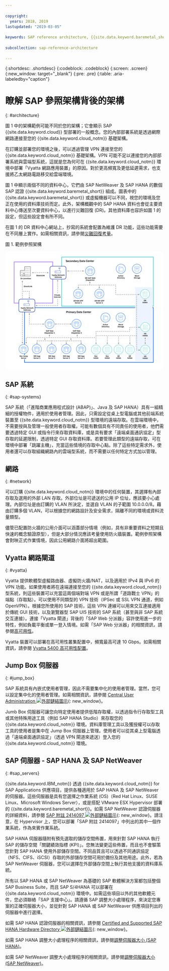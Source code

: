 ```yaml
---

copyright:
  years: 2018, 2019
lastupdated: "2019-03-05"

keywords: SAP reference architecture, {{site.data.keyword.baremetal_short}}, Advanced Business Application Programming, ABAP, VLAN, SAP Web Dispatcher, load balancing, database, high availability, disaster recovery, HA, DR

subcollection: sap-reference-architecture

---
```


{:shortdesc: .shortdesc}
{:codeblock: .codeblock}
{:screen: .screen}
{:new_window: target="_blank"}
{:pre: .pre}
{:table: .aria-labeledby="caption"}

# 瞭解 SAP 參照架構背後的架構
{: #architecture}

圖 1 中的架構範例可能不同於您的架構；它會顯示 SAP {{site.data.keyword.cloud}} 型部署的一般概念。您的內部部署系統是透過網際網路連接至您的 {{site.data.keyword.cloud_notm}} 基礎架構。

在訂購並部署您的環境之後，可以透過管理 VPN 連接至您的 {{site.data.keyword.cloud_notm}} 基礎架構。VPN 可能不足以連接您的內部部署系統與雲端型系統，這就是您為何可在 {{site.data.keyword.cloud_notm}} 環境中部署「Vyatta 網路應用裝置」的原因。對於更高頻寬及更低延遲需求，也支援將乙太網路電路移交給雲端環境。

圖 1 中顯示兩個不同的資料中心，它們由 SAP NetWeaver 及 SAP HANA 的數個 SAP 認證 {{site.data.keyword.baremetal_short}} 組成。圖表中的 {{site.data.keyword.baremetal_short}} 或虛擬機器可以不同，視您的環境及您正在使用的資料庫技術而定。此外，架構概觀中的 SAP HANA 資料也會從主要資料中心傳送至次要資料中心，以進行災難回復 (DR)。其他資料庫也容許如圖 1 的設定，但這些設定會有所不同。

在圖 1 的 DR 資料中心網站上，抄寫的系統會配置為維護 DR 功能，這些功能需要在不同層上實作。如需相關資訊，請參閱[災難回復考量](/docs/infrastructure/sap-reference-architecture?topic=sap-reference-architecture-recommendations#dr)。

圖 1. 範例參照架構

![圖 1. 範例參照架構](/images/SAP-optimization-ref-architecture-20180527.png "範例參照架構")

## SAP 系統
{: #sap-systems}

SAP 系統（「進階商業應用程式設計 (ABAP)」、Java 及 SAP HANA）具有一組精細的授權物件，適用於使用者管理。因此，只需設定從桌上型電腦或其他前端系統裝置至 {{site.data.keyword.cloud_notm}} 型環境的遠端存取。在雲端環境中，不需要授與及管理一般使用者存取權。可能有數個具有不同責任的使用者，他們需要透過特定 GUI 或指令行來存取資料庫，或是具有要求「遠端桌面通訊協定」型存取的延遲限制，透過特定 GUI 存取資料庫。若要管理此類型的遠端存取，可在環境中部署「跳躍主機」，充當這些情境的存取中心點。除了這些特定需求外，使用者還可以存取組織網路內的雲端型系統，而不需要以任何特定方式加以管理。

## 網路
{: #network}

可以訂購 {{site.data.keyword.cloud_notm}} 環境中的任何裝置，其選擇有內部存取及選用的外部 LAN 存取。外部位址是可遞送的公用 IP 位址，應該要小心處理。內部位址是由訂購的 VLAN 所決定，並選自 VLAN 的子範圍 10.0.0.0/8。藉由訂購多個 VLAN，可以根據您的網路設計及安全需求，隔離不同的環境或資料流量類型。

儘管已配置防火牆的公用介面可以涵蓋部分情境（例如，具有非重要資料之短期且快速的概念驗證原型），但是大部分情況應該考量使用防火牆裝置。範例參照架構會對映正式作業情境，因此公用網路介面將超出範圍。

## Vyatta 網路閘道
{: #vyatta}

Vyatta 提供軟體型虛擬路由器、虛擬防火牆/NAT，以及適用於 IPv4 與 IPv6 的 VPN 功能。如果使用者將在遠端連接至您的 {{site.data.keyword.cloud_notm}} 型系統，則這些裝置可以充當這兩個端對端 VPN 或是所謂「道路戰士 VPN」的端點（存取點）。可以使用不同類型的 VPN 技術（IPSec 或 SSL VPN 通道，例如 OpenVPN）。根據您所使用的 SAP 技術，這些 VPN 連線可以用來交互連接適用於傳統 GUI 技術，以及瀏覽器型 SAP UI5 技術的 SAP 系統（甚至與非 SAP 系統交互連接）。連接「Vyatta 閘道」背後的「SAP Web 分派器」容許使用進一步的特性，例如負載平衡或單一登入情境。如需「SAP Web 分派器」的相關資訊，請參閱[高可用性](/docs/infrastructure/sap-reference-architecture?topic=sap-reference-architecture-recommendations#availability)。

Vyatta 裝置可以部署在高可用性叢集配置中，頻寬最高可達 10 Gbps。如需相關資訊，請參閱 [Vyatta 5400 高可用性配置](/docs/infrastructure/virtual-router-appliance?topic=virtual-router-appliance-vyatta-5400-high-availability-configuration#vyatta-5400-high-availability-configuration)。

## Jump Box 伺服器
{: #jump_box}

SAP 系統具有內嵌式使用者管理，因此不需要集中化的使用者管理。當然，您可以設定集中化的使用者管理。如需相關資訊，請參閱 [Central User Administration ![外部鏈結圖示](../icons/launch-glyph.svg "外部鏈結圖示")](https://help.sap.com/saphelp_nw73/helpdata/en/bf/b0b13bb3acd607e10000000a11402f/frameset.htm){: new_window}。

Jumb Box 伺服器可讓您向特定使用者提供低階存取權，以透過指令行存取型工具或其他特殊用途工具（例如 SAP HANA Studio）來存取您的 {{site.data.keyword.cloud_notm}} 環境。資料庫管理工具以及獲授權可以存取工具的使用者是集中在 Jump Box 伺服器上管理。使用者可以從其桌上型電腦透過「遠端桌面通訊協定」（透過 VPN 閘道來遞送）登入您的 {{site.data.keyword.cloud_notm}} 環境。

## SAP 伺服器 - SAP HANA 及 SAP NetWeaver
{: #sap_servers}

{{site.data.keyword.IBM_notm}} 透過 {{site.data.keyword.cloud_notm}} for SAP Applications 供應項目，提供各種適用於 SAP HANA 及 SAP NetWeaver 的伺服器。這些伺服器是具有您選擇之作業系統 (OS)（Red Hat Linux、SUSE Linux、Microsoft Windows Server），或是搭配 VMware ESX Hypervisor 部署的 {{site.data.keyword.baremetal_short}}。如需 SAP NetWeaver 認證伺服器的詳細資料，請參閱 [SAP 附註 2414097 ![外部鏈結圖示](../icons/launch-glyph.svg "外部鏈結圖示")](https://launchpad.support.sap.com/#/notes/2414097){: new_window}。請注意，在 Hypervisor 上，您可以部署「SAP 附註 2414097」中列出的其中一個作業系統，作為來賓作業系統。

SAP HANA 伺服器隨附有預先選取的儲存空間佈置，用來針對 SAP HANA 執行 SAP 的儲存空間「關鍵績效指標 (KPI)」。您無法變更這些佈置，而且也不會驅策您針對 SAP HANA 使用外部儲存空間。不同品質且可以透過不同通訊協定（NFS、CIFS、iSCSI）存取的外部儲存空間可用於備份及其他用途。此外，若為 SAP NetWeaver 伺服器，您可以選擇在外部儲存空間上執行其他支援的資料庫系統。

所有以 SAP HANA 或 SAP NetWeaver 為基礎的 SAP 軟體解決方案都包括整個 SAP Business Suite，而且 SAP S/4HANA 可以部署在 {{site.data.keyword.cloud_notm}} 環境中。如需這些項目以外的其他軟體元件，您必須聯絡「SAP 支援中心」。請遵循 SAP 調整大小處理程序，來決定您專案的正確伺服器大小，並從針對 SAP HANA 或 SAP NetWeaver 供應項目列出的伺服器中進行選擇。

如需 SAP HANA 認證伺服器的相關資訊，請參閱 [Certified and Supported SAP HANA Hardware Directory ![外部鏈結圖示](../icons/launch-glyph.svg "外部鏈結圖示")](https://www.sap.com/dmc/exp/2014-09-02-hana-hardware/enEN/iaas.html#categories=IBM%20Cloud){: new_window}。

如需 SAP HANA 調整大小處理程序的相關資訊，請參閱[調整伺服器大小 (SAP HANA)](/docs/infrastructure/sap-hana?topic=sap-hana-size_the_server#size_the_server)。

如需 SAP NetWeaver 調整大小處理程序的相關資訊，請參閱[調整伺服器大小 (SAP NetWeaver)](/docs/infrastructure/sap-netweaver?topic=sap-netweaver-size_the_server#size_the_server)。
